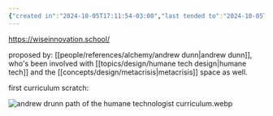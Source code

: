```yaml
---
{"created in":"2024-10-05T17:11:54-03:00","last tended to":"2024-10-05T17:13:36-03:00","tags":["organization","alchemy","technology","design","community","metacrisis","education","🌱"],"created":"2024-10-05T17:11:54.728-03:00","updated":"2025-03-07T15:25:17.837-03:00","relevancescore":93,"dg-publish":true,"notestage":["🌱"],"permalink":"/initiatives-orgs-and-communities/design/school-of-wise-innovation/","dgPassFrontmatter":true}
---
```


https://wiseinnovation.school/

proposed by: [[people/references/alchemy/andrew dunn\|andrew dunn]], who's been involved with [[topics/design/humane tech design\|humane tech]] and the [[concepts/design/metacrisis\|metacrisis]] space as well.

first curriculum scratch:

![andrew drunn path of the humane technologist curriculum.webp](/img/user/assets/andrew%20drunn%20path%20of%20the%20humane%20technologist%20curriculum.webp)